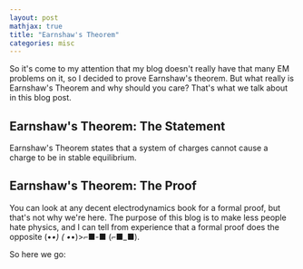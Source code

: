```yaml
---
layout: post
mathjax: true
title: "Earnshaw's Theorem"
categories: misc
---
```


So it's come to my attention that my blog doesn't really have that many EM problems on it, so I decided to prove Earnshaw's theorem.
But what really is Earnshaw's Theorem and why should you care? That's what we talk about in this blog post.

## Earnshaw's Theorem: The Statement

Earnshaw's Theorem states that a system of charges cannot cause a charge to be in stable equilibrium.

## Earnshaw's Theorem: The Proof

You can look at any decent electrodynamics book for a formal proof, but that's not why we're here.
The purpose of this blog is to make less people hate physics, and I can tell from experience that a formal proof does the opposite (•_•) ( •_•)>⌐■-■ (⌐■_■).

So here we go:
